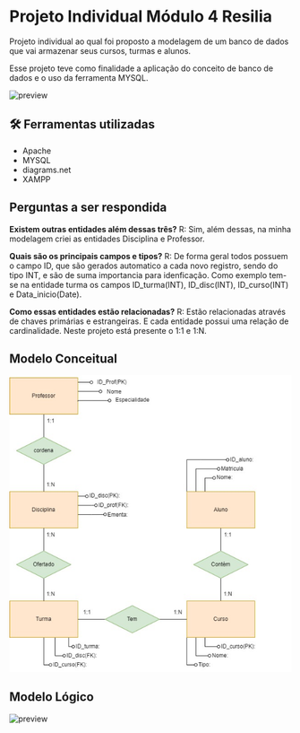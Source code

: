 # Projeto Individual Módulo 4 Resilia

Projeto individual ao qual foi proposto a modelagem de um banco de dados que vai armazenar seus cursos, turmas e alunos.


Esse projeto teve como finalidade a aplicação do conceito de banco de dados e o uso da ferramenta MYSQL.

![preview](./CSS/img/Sql.jpeg)

## :hammer_and_wrench: Ferramentas utilizadas
* Apache
* MYSQL
* diagrams.net
* XAMPP

## Perguntas a ser respondida
**Existem outras entidades além dessas três?**
R: Sim, além dessas, na minha modelagem criei as entidades Disciplina e Professor.

**Quais são os principais campos e tipos?**
R: De forma geral todos possuem o campo ID, que são gerados automatico a cada novo registro, sendo do tipo INT, e são de suma importancia para idenficação. Como exemplo tem-se na entidade turma os campos ID_turma(INT), ID_disc(INT), ID_curso(INT) e Data_inicio(Date).

**Como essas entidades estão relacionadas?**
R: Estão relacionadas através de chaves primárias e estrangeiras. E cada entidade possui uma relação de cardinalidade. Neste projeto está presente o 1:1 e 1:N. 

## Modelo Conceitual
![preview](./img/Diagrama_conceitual_md4.jpg)

## Modelo Lógico
![preview](.img/PI_modelo_logico_md4.jpg)
